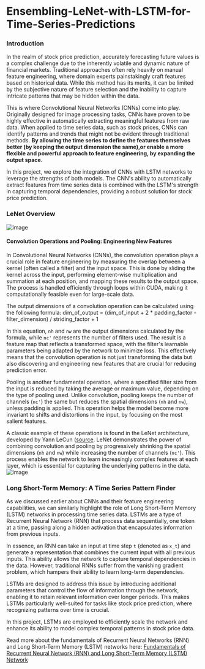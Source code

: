 # Ensembling-LeNet-with-LSTM-for-Time-Series-Predictions
### Introduction
In the realm of stock price prediction, accurately forecasting future values is a complex challenge due to the inherently volatile and dynamic nature of financial markets. Traditional approaches often rely heavily on manual feature engineering, where domain experts painstakingly craft features based on historical data. While this method has its merits, it can be limited by the subjective nature of feature selection and the inability to capture intricate patterns that may be hidden within the data.

This is where Convolutional Neural Networks (CNNs) come into play. Originally designed for image processing tasks, CNNs have proven to be highly effective in automatically extracting meaningful features from raw data. When applied to time series data, such as stock prices, CNNs can identify patterns and trends that might not be evident through traditional methods. 
**By allowing the time series to define the features themselves better (by keeping the output dimension the same),or enable a more flexible and powerful approach to feature engineering, by expanding the output space.**

In this project, we explore the integration of CNNs with LSTM networks to leverage the strengths of both models. The CNN's ability to automatically extract features from time series data is combined with the LSTM's strength in capturing temporal dependencies, providing a robust solution for stock price prediction.

### LeNet Overview 

![image](https://github.com/user-attachments/assets/49b1fbd6-073d-4c94-8ca4-0d55a5d1777f)
#### Convolution Operations and Pooling: Engineering New Features

In Convolutional Neural Networks (CNNs), the convolution operation plays a crucial role in feature engineering by measuring the overlap between a kernel (often called a filter) and the input space. This is done by sliding the kernel across the input, performing element-wise multiplication and summation at each position, and mapping these results to the output space. The process is handled efficiently through loops within CUDA, making it computationally feasible even for large-scale data.

The output dimensions of a convolution operation can be calculated using the following formula:
dim_of_output = (dim_of_input + 2 * padding_factor - filter_dimension) / striding_factor + 1

In this equation, `nh` and `nw` are the output dimensions calculated by the formula, while `nc'` represents the number of filters used. The result is a feature map that reflects a transformed space, with the filter's learnable parameters being adapted by the network to minimize loss. This effectively means that the convolution operation is not just transforming the data but also discovering and engineering new features that are crucial for reducing prediction error.

Pooling is another fundamental operation, where a specified filter size from the input is reduced by taking the average or maximum value, depending on the type of pooling used. Unlike convolution, pooling keeps the number of channels (`nc'`) the same but reduces the spatial dimensions (`nh` and `nw`), unless padding is applied. This operation helps the model become more invariant to shifts and distortions in the input, by focusing on the most salient features.

A classic example of these operations is found in the LeNet architecture, developed by Yann LeCun ([source](http://vision.stanford.edu/cs598_spring07/papers/Lecun98.pdf). LeNet demonstrates the power of combining convolution and pooling by progressively shrinking the spatial dimensions (`nh` and `nw`) while increasing the number of channels (`nc'`). This process enables the network to learn increasingly complex features at each layer, which is essential for capturing the underlying patterns in the data.
![image](https://github.com/user-attachments/assets/c6c36fc9-b260-48a8-a15b-28b7ba30f003) 
### Long Short-Term Memory: A Time Series Pattern Finder

As we discussed earlier about CNNs and their feature engineering capabilities, we can similarly highlight the role of Long Short-Term Memory (LSTM) networks in processing time series data. LSTMs are a type of Recurrent Neural Network (RNN) that process data sequentially, one token at a time, passing along a hidden activation that encapsulates information from previous inputs.

In essence, an RNN can take an input at time step `t` (denoted as `x_t`) and generate a representation that combines the current input with all previous inputs. This ability allows the network to capture temporal dependencies in the data. However, traditional RNNs suffer from the vanishing gradient problem, which hampers their ability to learn long-term dependencies.

LSTMs are designed to address this issue by introducing additional parameters that control the flow of information through the network, enabling it to retain relevant information over longer periods. This makes LSTMs particularly well-suited for tasks like stock price prediction, where recognizing patterns over time is crucial.

In this project, LSTMs are employed to efficiently scale the network and enhance its ability to model complex temporal patterns in stock price data.

Read more about the fundamentals of Recurrent Neural Networks (RNN) and Long Short-Term Memory (LSTM) networks here: [Fundamentals of Recurrent Neural Network (RNN) and Long Short-Term Memory (LSTM) Network](https://arxiv.org/abs/1808.03314)


